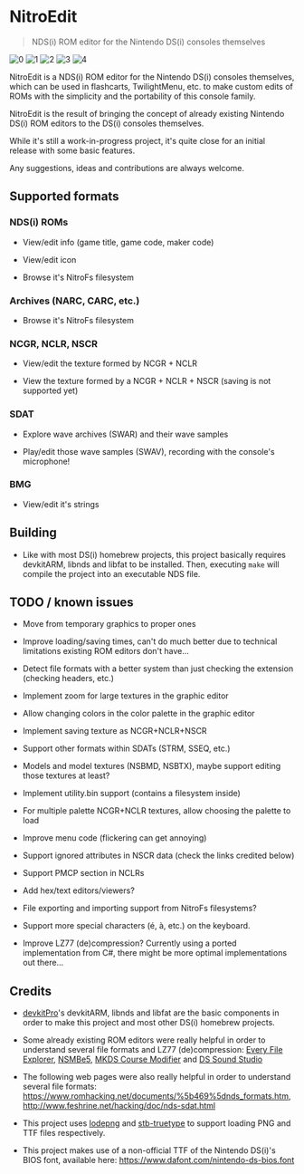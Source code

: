 # NitroEdit

> NDS(i) ROM editor for the Nintendo DS(i) consoles themselves

![0](screenshots/0.png)
![1](screenshots/1.png)
![2](screenshots/2.png)
![3](screenshots/3.png)
![4](screenshots/4.png)

NitroEdit is a NDS(i) ROM editor for the Nintendo DS(i) consoles themselves, which can be used in flashcarts, TwilightMenu, etc. to make custom edits of ROMs with the simplicity and the portability of this console family.

NitroEdit is the result of bringing the concept of already existing Nintendo DS(i) ROM editors to the DS(i) consoles themselves.

While it's still a work-in-progress project, it's quite close for an initial release with some basic features.

Any suggestions, ideas and contributions are always welcome.

## Supported formats

### NDS(i) ROMs

- View/edit info (game title, game code, maker code)

- View/edit icon

- Browse it's NitroFs filesystem

### Archives (NARC, CARC, etc.)

- Browse it's NitroFs filesystem

### NCGR, NCLR, NSCR

- View/edit the texture formed by NCGR + NCLR

- View the texture formed by a NCGR + NCLR + NSCR (saving is not supported yet)

### SDAT

- Explore wave archives (SWAR) and their wave samples

- Play/edit those wave samples (SWAV), recording with the console's microphone!

### BMG

- View/edit it's strings

## Building

- Like with most DS(i) homebrew projects, this project basically requires devkitARM, libnds and libfat to be installed. Then, executing `make` will compile the project into an executable NDS file.

## TODO / known issues

- Move from temporary graphics to proper ones

- Improve loading/saving times, can't do much better due to technical limitations existing ROM editors don't have...

- Detect file formats with a better system than just checking the extension (checking headers, etc.)

- Implement zoom for large textures in the graphic editor

- Allow changing colors in the color palette in the graphic editor

- Implement saving texture as NCGR+NCLR+NSCR

- Support other formats within SDATs (STRM, SSEQ, etc.)

- Models and model textures (NSBMD, NSBTX), maybe support editing those textures at least?

- Implement utility.bin support (contains a filesystem inside)

- For multiple palette NCGR+NCLR textures, allow choosing the palette to load

- Improve menu code (flickering can get annoying)

- Support ignored attributes in NSCR data (check the links credited below)

- Support PMCP section in NCLRs

- Add hex/text editors/viewers?

- File exporting and importing support from NitroFs filesystems?

- Support more special characters (é, à, etc.) on the keyboard.

- Improve LZ77 (de)compression? Currently using a ported implementation from C#, there might be more optimal implementations out there...

## Credits

- [devkitPro](https://github.com/devkitPro)'s devkitARM, libnds and libfat are the basic components in order to make this project and most other DS(i) homebrew projects.

- Some already existing ROM editors were really helpful in order to understand several file formats and LZ77 (de)compression: [Every File Explorer](https://github.com/Gericom/EveryFileExplorer), [NSMBe5](https://github.com/Dirbaio/NSMB-Editor), [MKDS Course Modifier](https://www.romhacking.net/utilities/1285/) and [DS Sound Studio](https://dswiki.garhoogin.com/page.jsp?name=DS%20Sound%20Studio)

- The following web pages were also really helpful in order to understand several file formats: https://www.romhacking.net/documents/%5b469%5dnds_formats.htm, http://www.feshrine.net/hacking/doc/nds-sdat.html

- This project uses [lodepng](https://github.com/lvandeve/lodepng) and [stb-truetype](https://github.com/nothings/stb/blob/master/stb_truetype.h) to support loading PNG and TTF files respectively.

- This project makes use of a non-official TTF of the Nintendo DS(i)'s BIOS font, available here: https://www.dafont.com/nintendo-ds-bios.font